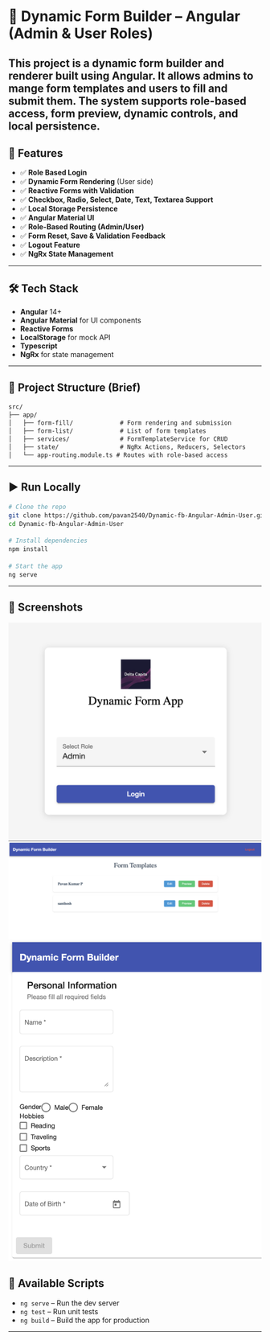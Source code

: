 
# 📄 Dynamic Form Builder – Angular (Admin & User Roles)

This project is a **dynamic form builder and renderer** built using Angular. It allows **admins to mange form templates** and **users to fill and submit them**. The system supports role-based access, form preview, dynamic controls, and local persistence.
---

## 🚀 Features

- ✅ **Role Based Login**
- ✅ **Dynamic Form Rendering** (User side)
- ✅ **Reactive Forms with Validation**
- ✅ **Checkbox, Radio, Select, Date, Text, Textarea Support**
- ✅ **Local Storage Persistence**
- ✅ **Angular Material UI**
- ✅ **Role-Based Routing (Admin/User)**
- ✅ **Form Reset, Save & Validation Feedback**
- ✅ **Logout Feature**
- ✅ **NgRx State Management**

---

## 🛠 Tech Stack

- **Angular** 14+
- **Angular Material** for UI components
- **Reactive Forms**
- **LocalStorage** for mock API
- **Typescript**
- **NgRx** for state management

---

## 📂 Project Structure (Brief)

```
src/
├── app/
│   ├── form-fill/             # Form rendering and submission
│   ├── form-list/             # List of form templates
│   ├── services/              # FormTemplateService for CRUD
│   ├── state/                 # NgRx Actions, Reducers, Selectors
│   └── app-routing.module.ts # Routes with role-based access
```

---

## ▶️ Run Locally

```bash
# Clone the repo
git clone https://github.com/pavan2540/Dynamic-fb-Angular-Admin-User.git
cd Dynamic-fb-Angular-Admin-User

# Install dependencies
npm install

# Start the app
ng serve
```

---

## 🧰 Screenshots

![alt text](image.png)
![alt text](image-1.png)
![alt text](image-2.png)

## 🧰 Available Scripts

- `ng serve` – Run the dev server
- `ng test` – Run unit tests
- `ng build` – Build the app for production

---
